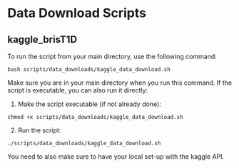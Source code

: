 # Data Download Scripts

## kaggle_brisT1D

To run the script from your main directory, use the following command:

```bash scripts/data_downloads/kaggle_data_download.sh```

Make sure you are in your main directory when you run this command. If the script is executable, you can also run it directly:

1. Make the script executable (if not already done):

```chmod +x scripts/data_downloads/kaggle_data_download.sh```

2. Run the script:

```./scripts/data_downloads/kaggle_data_download.sh```

You need to also make sure to have your local set-up with the kaggle API.

